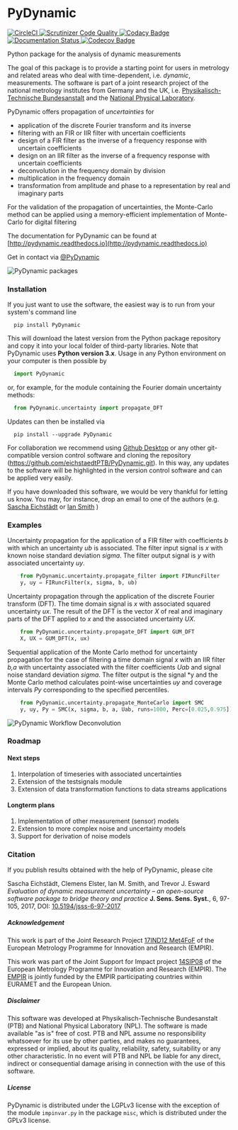 # PyDynamic
[![CircleCI](https://circleci.com/gh/PTB-PSt1/PyDynamic.svg?style=shield)
](https://circleci.com/gh/PTB-PSt1/PyDynamic)
[![Scrutinizer Code Quality
](https://scrutinizer-ci.com/g/PTB-PSt1/PyDynamic/badges/quality-score.png?b=master)
](https://scrutinizer-ci.com/g/PTB-PSt1/PyDynamic/?branch=master)
[![Codacy Badge
](https://api.codacy.com/project/badge/Grade/397eebc52073457a824e5657c305dc92)
](https://www.codacy.com/app/PTB-PSt1/PyDynamic?utm_source=github.com&amp;utm_medium=referral&amp;utm_content=PTB-PSt1/PyDynamic&amp;utm_campaign=Badge_Grade)
[![Documentation Status
](https://readthedocs.org/projects/pydynamic/badge/?version=latest)
](https://pydynamic.readthedocs.io/?badge=latest)
[![Codecov Badge
](https://codecov.io/gh/PTB-PSt1/PyDynamic/branch/master/graph/badge.svg)
](https://codecov.io/gh/PTB-PSt1/PyDynamic)

Python package for the analysis of dynamic measurements

The goal of this package is to provide a starting point for users in metrology and related areas who deal with time-dependent, i.e. *dynamic*, measurements.
The software is part of a joint research project of the national metrology institutes from Germany and the UK, i.e. [Physikalisch-Technische Bundesanstalt](http://www.ptb.de/cms/en.html)
and the [National Physical Laboratory](http://www.npl.co.uk).

PyDynamic offers propagation of *uncertainties* for
- application of the discrete Fourier transform and its inverse
- filtering with an FIR or IIR filter with uncertain coefficients
- design of a FIR filter as the inverse of a frequency response with uncertain coefficients
- design on an IIR filter as the inverse of a frequency response with uncertain coefficients
- deconvolution in the frequency domain by division
- multiplication in the frequency domain
- transformation from amplitude and phase to a representation by real and imaginary parts

For the validation of the propagation of uncertainties, the Monte-Carlo method can be applied using a memory-efficient implementation of Monte-Carlo for digital filtering

The documentation for PyDynamic can be found at [http://pydynamic.readthedocs.io](http://pydynamic.readthedocs.io)

Get in contact via [@PyDynamic](https://twitter.com/PyDynamic)

![PyDynamic packages](http://mathmet.org/projects/14SIP08/PyDynamic_scheme.png)


### Installation
If you just want to use the software, the easiest way is to run from your system's command line
```
  pip install PyDynamic
```
This will download the latest version from the Python package repository and copy it into your local folder of third-party libraries. Note that PyDynamic uses **Python version 3.x**. Usage in any Python environment on your computer is then possible by
```python
  import PyDynamic
```
or, for example, for the module containing the Fourier domain uncertainty methods:
```python
  from PyDynamic.uncertainty import propagate_DFT
```
Updates can then be installed via
```
  pip install --upgrade PyDynamic
```

For collaboration we recommend using [Github Desktop](https://desktop.github.com) or any other git-compatible version control software and cloning the repository (https://github.com/eichstaedtPTB/PyDynamic.git). In this way, any updates to the software will be highlighted in the version control software and can be applied very easily.

If you have downloaded this software, we would be very thankful for letting us know. You may, for instance, drop an email to one of the authors (e.g. [Sascha Eichstädt](mailto:sascha.eichstaedt@ptb.de) or [Ian Smith](mailto:ian.smith@npl.co.uk) )


### Examples
Uncertainty propagation for the application of a FIR filter with coefficients *b* with which an uncertainty *ub* is associated. The filter input signal is *x* with known 
noise standard deviation *sigma*. The filter output signal is *y* with associated uncertainty *uy*.
```python
    from PyDynamic.uncertainty.propagate_filter import FIRuncFilter
    y, uy = FIRuncFilter(x, sigma, b, ub)    
```


Uncertainty propagation through the application of the discrete Fourier transform (DFT). The time domain signal is *x* with associated squared uncertainty *ux*. The result
of the DFT is the vector *X* of real and imaginary parts of the DFT applied to *x* and the associated uncertainty *UX*.
```python
    from PyDynamic.uncertainty.propagate_DFT import GUM_DFT
    X, UX = GUM_DFT(x, ux)
```


Sequential application of the Monte Carlo method for uncertainty propagation for the case of filtering a time domain signal *x* with an IIR filter *b,a* with uncertainty associated with
the filter coefficients *Uab* and signal noise standard deviation *sigma*. The filter output is the signal *y and the Monte Carlo method calculates point-wise uncertainties *uy* and
coverage intervals *Py* corresponding to the specified percentiles.

```python
    from PyDynamic.uncertainty.propagate_MonteCarlo import SMC
    y, uy, Py = SMC(x, sigma, b, a, Uab, runs=1000, Perc=[0.025,0.975])
```

![PyDynamic Workflow Deconvolution](http://mathmet.org/projects/14SIP08/Deconvolution.png) 

### Roadmap

#### Next steps

1. Interpolation of timeseries with associated uncertainties
2. Extension of the testsignals module
3. Extension of data transformation functions to data streams applications  

#### Longterm plans

1. Implementation of other measurement (sensor) models
2. Extension to more complex noise and uncertainty models
3. Support for derivation of noise models

### Citation

If you publish results obtained with the help of PyDynamic, please cite

Sascha Eichstädt, Clemens Elster, Ian M. Smith, and Trevor J. Esward
*Evaluation of dynamic measurement uncertainty – an open-source software package to bridge theory and practice*
**J. Sens. Sens. Syst.**, 6, 97-105, 2017, DOI: [10.5194/jsss-6-97-2017](https://doi.org/10.5194/jsss-6-97-2017)

##### Acknowledgement
This work is part of the Joint Research Project [17IND12 Met4FoF](http://met4fof.eu) of the European Metrology Programme for Innovation and Research (EMPIR).

This work was part of the Joint Support for Impact project [14SIP08](http://mathmet.org/projects/14SIP08) of the European Metrology Programme for Innovation and Research (EMPIR). 
The [EMPIR](http://msu.euramet.org) is jointly funded by the EMPIR participating countries within EURAMET and the European Union.

##### Disclaimer
This software was developed at Physikalisch-Technische Bundesanstalt (PTB) and National Physical Laboratory (NPL). 
The software is made available "as is" free of cost. PTB and NPL assume no responsibility whatsoever for its use by other parties, 
and makes no guarantees, expressed or implied, about its quality, reliability, safety, suitability or any other characteristic. 
In no event will PTB and NPL be liable for any direct, indirect or consequential damage arising in connection with the use of this software.

##### License
PyDynamic is distributed under the LGPLv3 license with the exception of the module `impinvar.py` in the package `misc`, which is distributed under the GPLv3 license.
